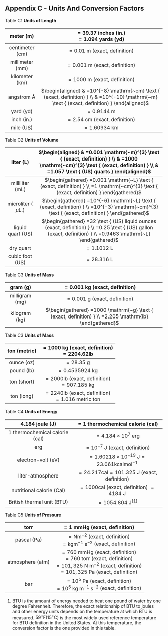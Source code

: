 ## Appendix C - Units And Conversion Factors

Table C1 **Units of Length**

| meter (m) | $=39.37$ inches (in.) <br> $=1.094$ yards (yd) |
| :--: | :--: |
| centimeter (cm) | $=0.01 \mathrm{~m}$ (exact, definition) |
| millimeter (mm) | $=0.001 \mathrm{~m}$ (exact, definition) |
| kilometer (km) | $=1000 \mathrm{~m}$ (exact, definition) |
| angstrom $\text{ Å}$ | $\begin{aligned} & =10^{-8} \mathrm{~cm} \text { (exact, definition) } \\ & =10^{-10} \mathrm{~m} \text { (exact, definition) } \end{aligned}$ |
| yard (yd) | $=0.9144 \mathrm{~m}$ |
| inch (in.) | $=2.54 \mathrm{~cm}$ (exact, definition) |
| mile (US) | $=1.60934 \mathrm{~km}$ |



Table C2 **Units of Volume**

| liter (L) | $\begin{aligned} & =0.001 \mathrm{~m}^{3} \text { (exact, definition) } \\ & =1000 \mathrm{~cm}^{3} \text { (exact, definition) } \\ & =1.057 \text { (US) quarts } \end{aligned}$ |
| :--: | :--: |
| milliliter (mL) | $\begin{gathered} =0.001 \mathrm{~L} \text { (exact, definition) } \\ =1 \mathrm{~cm}^{3} \text { (exact, definition) } \end{gathered}$ |
| microliter ( $\mu \mathrm{L}$.) | $\begin{gathered} =10^{-6} \mathrm{~L} \text { (exact, definition) } \\ =10^{-3} \mathrm{~cm}^{3} \text { (exact, definition) } \end{gathered}$ |
| liquid quart (US) | $\begin{gathered} =32 \text { (US) liquid ounces (exact, definition) } \\ =0.25 \text { (US) gallon (exact, definition) } \\ =0.9463 \mathrm{~L} \end{gathered}$ |
| dry quart | $=1.1012 \mathrm{~L}$ |
| cubic foot (US) | $=28.316 \mathrm{~L}$ |



Table C3 **Units of Mass**

| gram $(\mathrm{g})$ | $=0.001 \mathrm{~kg}$ (exact, definition) |
| :--: | :--: |
| milligram $(\mathrm{mg})$ | $=0.001 \mathrm{~g}$ (exact, definition) |
| kilogram $(\mathrm{kg})$ | $\begin{gathered} =1000 \mathrm{~g} \text { (exact, definition) } \\ =2.205 \mathrm{lb} \end{gathered}$ |



Table C3 **Units of Mass**

| ton (metric) | $=1000 \mathrm{~kg}$ (exact, definition) <br> $=2204.62 \mathrm{lb}$ |
| :--: | :--: |
| ounce (oz) | $=28.35 \mathrm{~g}$ |
| pound (lb) | $=0.4535924 \mathrm{~kg}$ |
| ton (short) | $=2000 \mathrm{lb}$ (exact, definition) <br> $=907.185 \mathrm{~kg}$ |
| ton (long) | $=2240 \mathrm{lb}$ (exact, definition) <br> $=1.016$ metric ton |



Table C4 **Units of Energy**

| 4.184 joule (J) | $=1$ thermochemical calorie (cal) |
| :--: | :--: |
| 1 thermochemical calorie (cal) | $=4.184 \times 10^{7}$ erg |
| erg | $=10^{-7} \mathrm{~J}$ (exact, definition) |
| electron-volt (eV) | $=1.60218 \times 10^{-19} \mathrm{~J}=23.061 \mathrm{kcal} \mathrm{mol}^{-1}$ |
| liter-atmosphere | $=24.217 \mathrm{cal}=101.325 \mathrm{~J}$ (exact, definition) |
| nutritional calorie (Cal) | $=1000 \mathrm{cal}$ (exact, definition) $=4184 \mathrm{~J}$ |
| British thermal unit (BTU) | $=1054.804 \mathrm{~J}^{(1)}$ |



Table C5 **Units of Pressure**

| torr | $=1 \mathrm{~mm} \mathrm{Hg}$ (exact, definition) |
| :--: | :--: |
| pascal (Pa) | $=\mathrm{N} \mathrm{m}^{-2}$ (exact, definition) <br> $=\mathrm{kg} \mathrm{m}^{-1} \mathrm{~s}^{-2}$ (exact, definition) |
| atmosphere (atm) | $=760 \mathrm{~mm} \mathrm{Hg}$ (exact, definition) <br> $=760$ torr (exact, definition) <br> $=101,325 \mathrm{~N} \mathrm{~m}^{-2}$ (exact, definition) <br> $=101,325 \mathrm{~Pa}$ (exact, definition) |
| bar | $=10^{5} \mathrm{~Pa}$ (exact, definition) <br> $=10^{5} \mathrm{~kg} \mathrm{~m}^{-1} \mathrm{~s}^{-2}$ (exact, definition) |



1. BTU is the amount of energy needed to heat one pound of water by one degree Fahrenheit. Therefore, the exact relationship of BTU to joules and other energy units depends on the temperature at which BTU is measured. $59^{\circ} \mathrm{F}\left(15^{\circ} \mathrm{C}\right)$ is the most widely used reference temperature for BTU definition in the United States. At this temperature, the conversion factor is the one provided in this table.
